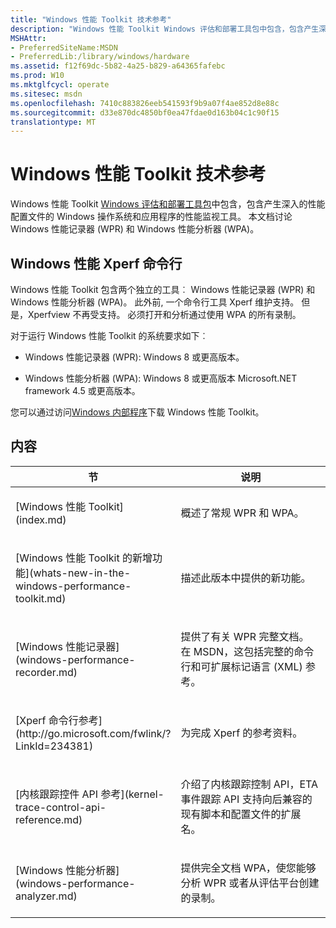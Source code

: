 ```yaml
---
title: "Windows 性能 Toolkit 技术参考"
description: "Windows 性能 Toolkit Windows 评估和部署工具包中包含，包含产生深入的性能配置文件的 Windows 操作系统和应用程序的性能监视工具。"
MSHAttr:
- PreferredSiteName:MSDN
- PreferredLib:/library/windows/hardware
ms.assetid: f12f69dc-5b82-4a25-b829-a64365fafebc
ms.prod: W10
ms.mktglfcycl: operate
ms.sitesec: msdn
ms.openlocfilehash: 7410c883826eeb541593f9b9a07f4ae852d8e88c
ms.sourcegitcommit: d33e870dc4850bf0ea47fdae0d163b04c1c90f15
translationtype: MT
---
```

# <a name="windows-performance-toolkit-technical-reference"></a>Windows 性能 Toolkit 技术参考


Windows 性能 Toolkit [Windows 评估和部署工具包](http://go.microsoft.com/fwlink/p/?LinkId=526740)中包含，包含产生深入的性能配置文件的 Windows 操作系统和应用程序的性能监视工具。 本文档讨论 Windows 性能记录器 (WPR) 和 Windows 性能分析器 (WPA)。

## <a name="windows-performance-xperf-command-line"></a>Windows 性能 Xperf 命令行


Windows 性能 Toolkit 包含两个独立的工具︰ Windows 性能记录器 (WPR) 和 Windows 性能分析器 (WPA)。 此外前, 一个命令行工具 Xperf 维护支持。 但是，Xperfview 不再受支持。 必须打开和分析通过使用 WPA 的所有录制。

对于运行 Windows 性能 Toolkit 的系统要求如下︰

-   Windows 性能记录器 (WPR): Windows 8 或更高版本。

-   Windows 性能分析器 (WPA): Windows 8 或更高版本 Microsoft.NET framework 4.5 或更高版本。

您可以通过访问[Windows 内部程序](https://insider.windows.com/)下载 Windows 性能 Toolkit。

## <a name="contents"></a>内容


<table>
<colgroup>
<col width="50%" />
<col width="50%" />
</colgroup>
<thead>
<tr class="header">
<th>节</th>
<th>说明</th>
</tr>
</thead>
<tbody>
<tr class="odd">
<td><p>[Windows 性能 Toolkit](index.md)</p></td>
<td><p>概述了常规 WPR 和 WPA。</p></td>
</tr>
<tr class="even">
<td><p>[Windows 性能 Toolkit 的新增功能](whats-new-in-the-windows-performance-toolkit.md)</p></td>
<td><p>描述此版本中提供的新功能。</p></td>
</tr>
<tr class="odd">
<td><p>[Windows 性能记录器](windows-performance-recorder.md)</p></td>
<td><p>提供了有关 WPR 完整文档。 在 MSDN，这包括完整的命令行和可扩展标记语言 (XML) 参考。</p></td>
</tr>
<tr class="even">
<td><p>[Xperf 命令行参考](http://go.microsoft.com/fwlink/?LinkId=234381)</p></td>
<td><p>为完成 Xperf 的参考资料。</p></td>
</tr>
<tr class="odd">
<td><p>[内核跟踪控件 API 参考](kernel-trace-control-api-reference.md)</p></td>
<td><p>介绍了内核跟踪控制 API，ETA 事件跟踪 API 支持向后兼容的现有脚本和配置文件的扩展名。</p></td>
</tr>
<tr class="even">
<td><p>[Windows 性能分析器](windows-performance-analyzer.md)</p></td>
<td><p>提供完全文档 WPA，使您能够分析 WPR 或者从评估平台创建的录制。</p></td>
</tr>
</tbody>
</table>

 

 

 






